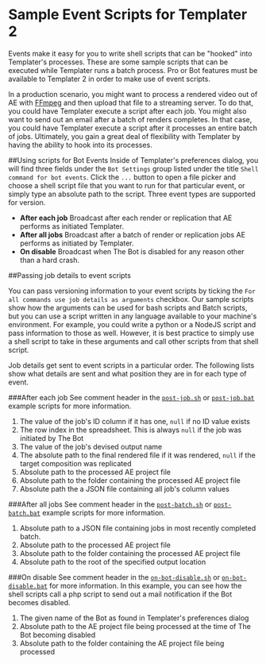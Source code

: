 # Sample Event Scripts for Templater 2
Events make it easy for you to write shell scripts that can be "hooked" into Templater's processes.  These are some sample scripts that can be executed while Templater runs a batch process.  Pro or Bot features must be available to Templater 2 in order to make use of event scripts.

In a production scenario, you might want to process a rendered video out of AE with [FFmpeg](https://www.ffmpeg.org) and then upload that file to a streaming server.  To do that, you could have Templater execute a script after each job.  You might also want to send out an email after a batch of renders completes.  In that case, you could have Templater execute a script after it processes an entire batch of jobs.  Ultimately, you gain a great deal of flexibility with Templater by having the ability to hook into its processes.

##Using scripts for Bot Events
Inside of Templater's preferences dialog, you will find three fields under the `Bot Settings` group listed under the title `Shell command for bot events`.  Click the `...` button to open a file picker and choose a shell script file that you want to run for that particular event, or simply type an absolute path to the script.  Three event types are supported for version.

* **After each job** Broadcast after each render or replication that AE performs as initiated Templater.
* **After all jobs** Broadcast after a batch of render or replication jobs AE performs as initiated by Templater.
* **On disable** Broadcast when The Bot is disabled for any reason other than a hard crash.

##Passing job details to event scripts

You can pass versioning information to your event scripts by ticking the `For all commands use job details as arguments` checkbox.  Our sample scripts show how the arguments can be used for bash scripts and Batch scripts, but you can use a script written in any language available to your machine's environment.  For example, you could write a python or a NodeJS script and pass information to those as well.  However, it is best practice to simply use a shell script to take in these arguments and call other scripts from that shell script.

Job details get sent to event scripts in a particular order.  The following lists show what details are sent and what position they are in for each type of event.

###After each job
See comment header in the [`post-job.sh`](https://github.com/dataclay/event-scripts/blob/master/OSX/post-job.sh) or [`post-job.bat`](https://github.com/dataclay/event-scripts/blob/master/Windows/post-job.bat) example scripts for more information.

1.  The value of the job's ID column if it has one, `null` if no ID value exists
2.  The row index in the spreadsheet.  This is always `null` if the job was initiated by The Bot
3.  The value of the job's devised output name
4.  The absolute path to the final rendered file if it was rendered, `null` if the target composition was replicated
5.  Absolute path to the processed AE project file
6.  Absolute path to the folder containing the processed AE project file
7.  Absolute path the a JSON file containing all job's column values

###After all jobs
See comment header in the [`post-batch.sh`](https://github.com/dataclay/event-scripts/blob/master/OSX/post-batch.sh) or [`post-batch.bat`](https://github.com/dataclay/event-scripts/blob/master/Windows/post-batch.bat) example scripts for more information.

1. Absolute path to a JSON file containing jobs in most recently completed batch.
2. Absolute path to the processed AE project file
3. Absolute path to the folder containing the processed AE project file
4. Absolute path to the root of the specified output location

###On disable
See comment header in the [`on-bot-disable.sh`](https://github.com/dataclay/event-scripts/blob/master/OSX/on-bot-disable.sh) or [`on-bot-disable.bat`](https://github.com/dataclay/event-scripts/blob/master/Windows/on-bot-disable.bat) for more information.  In this example, you can see how the shell scripts call a php script to send out a mail notification if the Bot becomes disabled.

1. The given name of the Bot as found in Templater's preferences dialog
2. Absolute path to the AE project file being processed at the time of The Bot becoming disabled
3. Absolute path to the folder containing the AE project file being processed